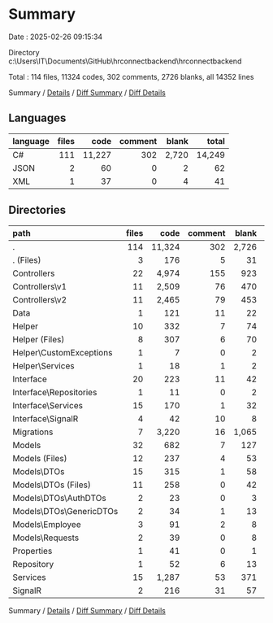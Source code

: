 # Summary

Date : 2025-02-26 09:15:34

Directory c:\\Users\\IT\\Documents\\GitHub\\hrconnectbackend\\hrconnectbackend

Total : 114 files,  11324 codes, 302 comments, 2726 blanks, all 14352 lines

Summary / [Details](details.md) / [Diff Summary](diff.md) / [Diff Details](diff-details.md)

## Languages
| language | files | code | comment | blank | total |
| :--- | ---: | ---: | ---: | ---: | ---: |
| C# | 111 | 11,227 | 302 | 2,720 | 14,249 |
| JSON | 2 | 60 | 0 | 2 | 62 |
| XML | 1 | 37 | 0 | 4 | 41 |

## Directories
| path | files | code | comment | blank | total |
| :--- | ---: | ---: | ---: | ---: | ---: |
| . | 114 | 11,324 | 302 | 2,726 | 14,352 |
| . (Files) | 3 | 176 | 5 | 31 | 212 |
| Controllers | 22 | 4,974 | 155 | 923 | 6,052 |
| Controllers\\v1 | 11 | 2,509 | 76 | 470 | 3,055 |
| Controllers\\v2 | 11 | 2,465 | 79 | 453 | 2,997 |
| Data | 1 | 121 | 11 | 22 | 154 |
| Helper | 10 | 332 | 7 | 74 | 413 |
| Helper (Files) | 8 | 307 | 6 | 70 | 383 |
| Helper\\CustomExceptions | 1 | 7 | 0 | 2 | 9 |
| Helper\\Services | 1 | 18 | 1 | 2 | 21 |
| Interface | 20 | 223 | 11 | 42 | 276 |
| Interface\\Repositories | 1 | 11 | 0 | 2 | 13 |
| Interface\\Services | 15 | 170 | 1 | 32 | 203 |
| Interface\\SignalR | 4 | 42 | 10 | 8 | 60 |
| Migrations | 7 | 3,220 | 16 | 1,065 | 4,301 |
| Models | 32 | 682 | 7 | 127 | 816 |
| Models (Files) | 12 | 237 | 4 | 53 | 294 |
| Models\\DTOs | 15 | 315 | 1 | 58 | 374 |
| Models\\DTOs (Files) | 11 | 258 | 0 | 42 | 300 |
| Models\\DTOs\\AuthDTOs | 2 | 23 | 0 | 3 | 26 |
| Models\\DTOs\\GenericDTOs | 2 | 34 | 1 | 13 | 48 |
| Models\\Employee | 3 | 91 | 2 | 8 | 101 |
| Models\\Requests | 2 | 39 | 0 | 8 | 47 |
| Properties | 1 | 41 | 0 | 1 | 42 |
| Repository | 1 | 52 | 6 | 13 | 71 |
| Services | 15 | 1,287 | 53 | 371 | 1,711 |
| SignalR | 2 | 216 | 31 | 57 | 304 |

Summary / [Details](details.md) / [Diff Summary](diff.md) / [Diff Details](diff-details.md)